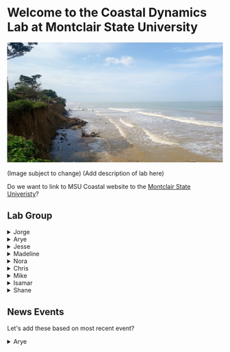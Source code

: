 # Welcome to the Coastal Dynamics Lab at Montclair State University

![Image of Coast](Images/Test.jpg)


(Image subject to change)
(Add description of lab here)

Do we want to link to MSU Coastal website to the [Montclair State Univeristy](https://www.montclair.edu/)?

## Lab Group
<details>
<summary>Jorge</summary>
<br>
Jorge's bio.
</details>

<details>
<summary>Arye</summary>
<br>
Arye's bio.  
</details>

<details>
<summary>Jesse</summary>
<br>
Jesse's bio.
</details>

<details>
<summary>Madeline</summary>
<br>
Madeline's bio.
</details>

<details>
<summary>Nora</summary>
<br>
Nora's bio.
</details>

<details>
<summary>Chris</summary>
<br>
Chris's bio.
</details>

<details>
<summary>Mike</summary>
<br>
Mike's bio.
</details>

<details>
<summary>Isamar</summary>
<br>
Isamar's bio.
</details>

<details>
<summary>Shane</summary>
<br>
Shane's bio.
</details>


## News Events
Let's add these based on most recent event?
<details>
<summary>Arye</summary>
<br>
Arye (Knauss Fellow)
</details>






